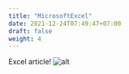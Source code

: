 ```yaml
---
title: "MicrosoftExcel"
date: 2021-12-24T07:49:47+07:00
draft: false
weight: 4
---
```



Excel article!
![alt](/img/hugo.png)